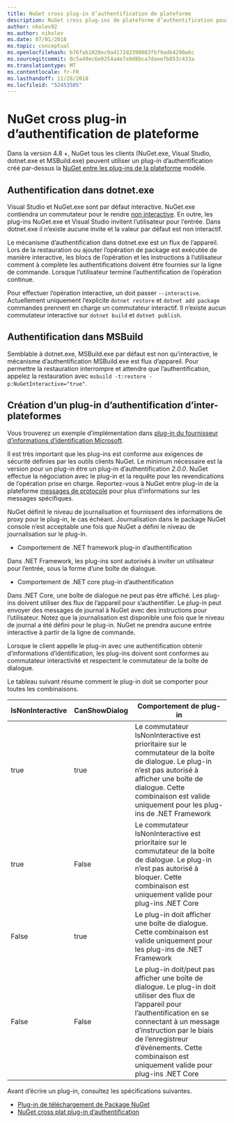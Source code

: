 ```yaml
---
title: NuGet cross plug-in d’authentification de plateforme
description: NuGet cross plug-ins de plateforme d’authentification pour NuGet.exe, dotnet.exe, msbuild.exe et Visual Studio
author: nkolev92
ms.author: nikolev
ms.date: 07/01/2018
ms.topic: conceptual
ms.openlocfilehash: b76fab1028ec9a4172d2390083fbf9adb4290a6c
ms.sourcegitcommit: 0c5a49ec6e0254a4e7a9d8bca7daeefb853c433a
ms.translationtype: MT
ms.contentlocale: fr-FR
ms.lasthandoff: 11/28/2018
ms.locfileid: "52453505"
---
```

# <a name="nuget-cross-platform-authentication-plugin"></a>NuGet cross plug-in d’authentification de plateforme

Dans la version 4.8 +, NuGet tous les clients (NuGet.exe, Visual Studio, dotnet.exe et MSBuild.exe) peuvent utiliser un plug-in d’authentification créé par-dessus la [NuGet entre les plug-ins de la plateforme](NuGet-Cross-Platform-Plugins.md) modèle.

## <a name="authentication-in-dotnetexe"></a>Authentification dans dotnet.exe

Visual Studio et NuGet.exe sont par défaut interactive. NuGet.exe contiendra un commutateur pour le rendre [non interactive](../../tools/nuget-exe-CLI-Reference.md).
En outre, les plug-ins NuGet.exe et Visual Studio invitent l’utilisateur pour l’entrée.
Dans dotnet.exe il n’existe aucune invite et la valeur par défaut est non interactif.

Le mécanisme d’authentification dans dotnet.exe est un flux de l’appareil. Lors de la restauration ou ajouter l’opération de package est exécutée de manière interactive, les blocs de l’opération et les instructions à l’utilisateur comment à complète les authentifications doivent être fournies sur la ligne de commande.
Lorsque l’utilisateur termine l’authentification de l’opération continue.

Pour effectuer l’opération interactive, un doit passer `--interactive`.
Actuellement uniquement l’explicite `dotnet restore` et `dotnet add package` commandes prennent en charge un commutateur interactif.
Il n’existe aucun commutateur interactive sur `dotnet build` et `dotnet publish`.

## <a name="authentication-in-msbuild"></a>Authentification dans MSBuild

Semblable à dotnet.exe, MSBuild.exe par défaut est non qu'interactive, le mécanisme d’authentification MSBuild.exe est flux d’appareil.
Pour permettre la restauration interrompre et attendre que l’authentification, appelez la restauration avec `msbuild -t:restore -p:NuGetInteractive="true"`.

## <a name="creating-a-cross-platform-authentication-plugin"></a>Création d’un plug-in d’authentification d’inter-plateformes

Vous trouverez un exemple d’implémentation dans [plug-in du fournisseur d’informations d’identification Microsoft](https://github.com/Microsoft/artifacts-credprovider).

Il est très important que les plug-ins est conforme aux exigences de sécurité définies par les outils clients NuGet.
Le minimum nécessaire est la version pour un plug-in être un plug-in d’authentification *2.0.0*.
NuGet effectue la négociation avec le plug-in et la requête pour les revendications de l’opération prise en charge.
Reportez-vous à NuGet entre plug-in de la plateforme [messages de protocole](NuGet-Cross-Platform-Plugins.md#protocol-messages-index) pour plus d’informations sur les messages spécifiques.

NuGet définit le niveau de journalisation et fournissent des informations de proxy pour le plug-in, le cas échéant.
Journalisation dans le package NuGet console n’est acceptable une fois que NuGet a défini le niveau de journalisation sur le plug-in.

- Comportement de .NET framework plug-in d’authentification

Dans .NET Framework, les plug-ins sont autorisés à inviter un utilisateur pour l’entrée, sous la forme d’une boîte de dialogue.

- Comportement de .NET core plug-in d’authentification

Dans .NET Core, une boîte de dialogue ne peut pas être affiché. Les plug-ins doivent utiliser des flux de l’appareil pour s’authentifier.
Le plug-in peut envoyer des messages de journal à NuGet avec des instructions pour l’utilisateur.
Notez que la journalisation est disponible une fois que le niveau de journal a été défini pour le plug-in.
NuGet ne prendra aucune entrée interactive à partir de la ligne de commande.

Lorsque le client appelle le plug-in avec une authentification obtenir d’informations d’identification, les plug-ins doivent sont conformes au commutateur interactivité et respectent le commutateur de la boîte de dialogue. 

Le tableau suivant résume comment le plug-in doit se comporter pour toutes les combinaisons.

| IsNonInteractive | CanShowDialog | Comportement de plug-in |
| ---------------- | ------------- | --------------- |
| true | true | Le commutateur IsNonInteractive est prioritaire sur le commutateur de la boîte de dialogue. Le plug-in n’est pas autorisé à afficher une boîte de dialogue. Cette combinaison est valide uniquement pour les plug-ins de .NET Framework |
| true | False | Le commutateur IsNonInteractive est prioritaire sur le commutateur de la boîte de dialogue. Le plug-in n’est pas autorisé à bloquer. Cette combinaison est uniquement valide pour plug-ins .NET Core |
| False | true | Le plug-in doit afficher une boîte de dialogue. Cette combinaison est valide uniquement pour les plug-ins de .NET Framework |
| False | False | Le plug-in doit/peut pas afficher une boîte de dialogue. Le plug-in doit utiliser des flux de l’appareil pour l’authentification en se connectant à un message d’instruction par le biais de l’enregistreur d’événements. Cette combinaison est uniquement valide pour plug-ins .NET Core |

Avant d’écrire un plug-in, consultez les spécifications suivantes.

- [Plug-in de téléchargement de Package NuGet](https://github.com/NuGet/Home/wiki/NuGet-Package-Download-Plugin)
- [NuGet cross plat plug-in d’authentification](https://github.com/NuGet/Home/wiki/NuGet-cross-plat-authentication-plugin)
